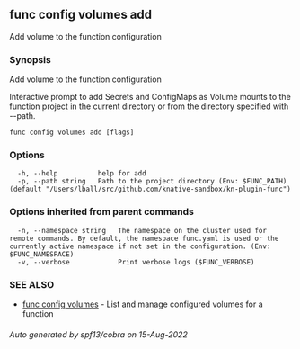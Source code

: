 ## func config volumes add

Add volume to the function configuration

### Synopsis

Add volume to the function configuration

Interactive prompt to add Secrets and ConfigMaps as Volume mounts to the function project
in the current directory or from the directory specified with --path.


```
func config volumes add [flags]
```

### Options

```
  -h, --help          help for add
  -p, --path string   Path to the project directory (Env: $FUNC_PATH) (default "/Users/lball/src/github.com/knative-sandbox/kn-plugin-func")
```

### Options inherited from parent commands

```
  -n, --namespace string   The namespace on the cluster used for remote commands. By default, the namespace func.yaml is used or the currently active namespace if not set in the configuration. (Env: $FUNC_NAMESPACE)
  -v, --verbose            Print verbose logs ($FUNC_VERBOSE)
```

### SEE ALSO

* [func config volumes](func_config_volumes.md)	 - List and manage configured volumes for a function

###### Auto generated by spf13/cobra on 15-Aug-2022
